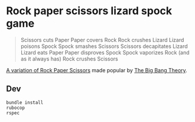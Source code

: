 # Rock paper scissors lizard spock game

> Scissors cuts Paper
> Paper covers Rock
> Rock crushes Lizard
> Lizard poisons Spock
> Spock smashes Scissors
> Scissors decapitates Lizard
> Lizard eats Paper
> Paper disproves Spock
> Spock vaporizes Rock
> (and as it always has) Rock crushes Scissors

[A variation of Rock Paper Scissors](http://www.samkass.com/theories/RPSSL.html) made popular by [The Big Bang Theory](https://bigbangtheory.fandom.com/wiki/Rock,_Paper,_Scissors,_Lizard,_Spock).

## Dev

    bundle install
    rubocop
    rspec
